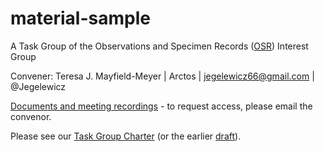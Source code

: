 # material-sample
A Task Group of the Observations and Specimen Records ([OSR](https://www.tdwg.org/community/osr/)) Interest Group

Convener:  Teresa J. Mayfield-Meyer | Arctos | jegelewicz66@gmail.com | @Jegelewicz 

[Documents and meeting recordings](https://drive.google.com/drive/folders/1iZDVzmA52lbwKFRdWwdQTtaP11I9awNH?usp=sharing) - to request access, please email the convenor.

Please see our [Task Group Charter](https://www.tdwg.org/community/osr/material-sample/) (or the earlier [draft](https://docs.google.com/document/d/1y4xUOhfLZz6Vac-hBiXHJ2dI-k6O2ChqToCG7MkiWsQ/edit#)).

